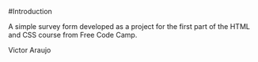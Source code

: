 #Introduction

A simple survey form developed as a project for the first part of the HTML and CSS course from Free Code Camp.

Victor Araujo

